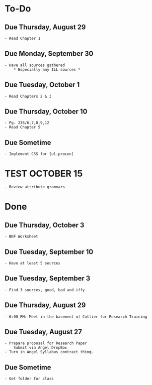 To-Do
======
Due Thursday, August 29
-----------------------
	- Read Chapter 1
Due Monday, September 30
------------------------
	- Have all sources gathered
		* Especially any ILL sources *
Due Tuesday, October 1
----------------------
	- Read Chapters 2 & 3
Due Thursday, October 10
------------------------
	- Pg. 236/6,7,8,9,12
	- Read Chapter 5
Due Sometime
------------
	- Implement CSS for [ul.procon]
TEST OCTOBER 15
===============
	- Review attribute grammars

Done
=====
Due Thursday, October 3
-----------------------
	- BNF Worksheet
Due Tuesday, September 10
-------------------------
	- Have at least 5 sources
Due Tuesday, September 3
------------------------
	- Find 3 sources, good, bad and iffy
Due Thursday, August 29
-----------------------
	- 6:00 PM: Meet in the basement of Collier for Research Training
Due Tuesday, August 27
----------------------
	- Prepare proposal for Research Paper
		Submit via Angel DropBox
	- Turn in Angel Syllabus contract thing.
Due Sometime
------------
	- Get folder for class
